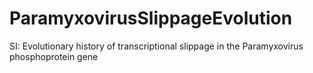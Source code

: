 # ParamyxovirusSlippageEvolution
SI: Evolutionary history of transcriptional slippage in the Paramyxovirus phosphoprotein gene
